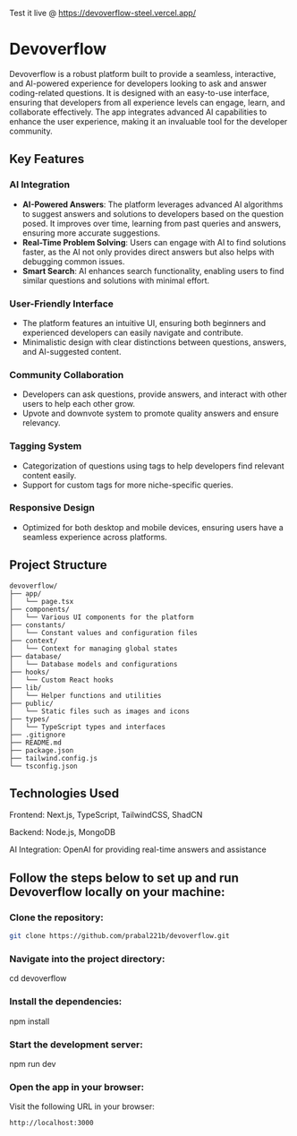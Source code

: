 Test it live @ https://devoverflow-steel.vercel.app/

# **Devoverflow**

Devoverflow is a robust platform built to provide a seamless, interactive, and AI-powered experience for developers looking to ask and answer coding-related questions. It is designed with an easy-to-use interface, ensuring that developers from all experience levels can engage, learn, and collaborate effectively. The app integrates advanced AI capabilities to enhance the user experience, making it an invaluable tool for the developer community.

## **Key Features**

### **AI Integration**

- **AI-Powered Answers**: The platform leverages advanced AI algorithms to suggest answers and solutions to developers based on the question posed. It improves over time, learning from past queries and answers, ensuring more accurate suggestions.
- **Real-Time Problem Solving**: Users can engage with AI to find solutions faster, as the AI not only provides direct answers but also helps with debugging common issues.
- **Smart Search**: AI enhances search functionality, enabling users to find similar questions and solutions with minimal effort.

### **User-Friendly Interface**

- The platform features an intuitive UI, ensuring both beginners and experienced developers can easily navigate and contribute.
- Minimalistic design with clear distinctions between questions, answers, and AI-suggested content.

### **Community Collaboration**

- Developers can ask questions, provide answers, and interact with other users to help each other grow.
- Upvote and downvote system to promote quality answers and ensure relevancy.

### **Tagging System**

- Categorization of questions using tags to help developers find relevant content easily.
- Support for custom tags for more niche-specific queries.

### **Responsive Design**

- Optimized for both desktop and mobile devices, ensuring users have a seamless experience across platforms.

## **Project Structure**

```plaintext
devoverflow/
├── app/
│   └── page.tsx
├── components/
│   └── Various UI components for the platform
├── constants/
│   └── Constant values and configuration files
├── context/
│   └── Context for managing global states
├── database/
│   └── Database models and configurations
├── hooks/
│   └── Custom React hooks
├── lib/
│   └── Helper functions and utilities
├── public/
│   └── Static files such as images and icons
├── types/
│   └── TypeScript types and interfaces
├── .gitignore
├── README.md
├── package.json
├── tailwind.config.js
└── tsconfig.json
```

## Technologies Used

Frontend: Next.js, TypeScript, TailwindCSS, ShadCN

Backend: Node.js, MongoDB

AI Integration: OpenAI for providing real-time answers and assistance

## Follow the steps below to set up and run Devoverflow locally on your machine:

### Clone the repository:

```bash
git clone https://github.com/prabal221b/devoverflow.git
```

### Navigate into the project directory:

cd devoverflow

### Install the dependencies:

npm install

### Start the development server:

npm run dev

### Open the app in your browser:

Visit the following URL in your browser:

```bash
http://localhost:3000
```
